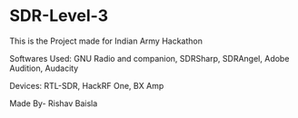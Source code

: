 # SDR-Level-3

This is the Project made for Indian Army Hackathon 

Softwares Used: GNU Radio and companion, SDRSharp, SDRAngel, Adobe Audition, Audacity

Devices: RTL-SDR, HackRF One, BX Amp

Made By- Rishav Baisla
